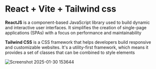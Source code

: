 # React + Vite + Tailwind css

**ReactJS** is a component-based JavaScript library used to build dynamic and interactive user interfaces. It simplifies the creation of single-page applications (SPAs) with a focus on performance and maintainability

**Tailwind CSS** is a CSS framework that helps developers build responsive and customizable websites. It's a utility-first framework, which means it provides a set of classes that can be combined to style elements

![Screenshot 2025-01-30 153644](https://github.com/user-attachments/assets/abdcbfdc-4f9b-4117-b433-fe3286eea279)
